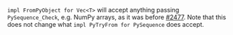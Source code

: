 `impl FromPyObject for Vec<T>` will accept anything passing `PySequence_Check`, e.g. NumPy arrays, as it was before [#2477](https://github.com/PyO3/pyo3/pull/2477). Note that this does not change what `impl PyTryFrom for PySequence` does accept.

